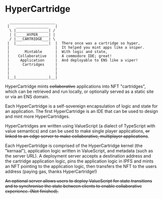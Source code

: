 # HyperCartridge

```
  _____________________
 |   _______________   |
  \ |_______________| / 
  | |_____HYPER_____| | 
  / |___CARTRIDGE___| \ 
 |  |_______________|  |  There once was a cartridge so hyper,
 |                     |  It helped you mint apps like a sniper.
 |       Mintable      |  With logic and state,
 |    Collaborative    |  A commodore IDE; great!
 |     Application     |  And deployable to ENS like a viper!
 |      Cartridges     |
 |                     |
 |                     |
 |__|_______________|__|

```

HyperCartridge mints ~~collaborative~~ applications into NFT "cartridges", which can be retrieved and run locally, or optionally served as a static site or via an ENS domain.

Each HyperCartridge is a self-sovereign encapsulation of logic and state for an application. The first HyperCartridge is an IDE that can be used to design and mint more HyperCartridges.

HyperCartridges are written using ValueScript (a dialect of TypeScript with value semantics) and can be used to make single player applications, ~~or linked to an edge server to make collaborative, multiplayer applications~~.

Each HyperCartridge is comprised of the HyperCartridge kernel (the "kernaal"), application logic written in ValueScript, and metadata (such as the server URL). A deployment server accepts a destination address and the cartridge application logic, pins the application logic in IPFS and mints an NFT pointing to the application logic, then transfers the NFT to the users address (paying gas, thanks HyperCartridge!)

~~An optional server allows users to deploy ValueScript for state transitions and to synchronise the state between clients to enable collaborative experience. (Not finished).~~